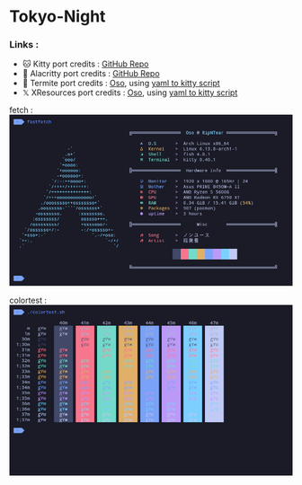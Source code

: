 # Tokyo-Night

### Links :
- 🐱 Kitty port credits : [GitHub Repo](https://github.com/davidmathers/tokyo-night-kitty-theme)
- 🚀 Alacritty port credits : [GitHub Repo](https://github.com/zatchheems/tokyo-night-alacritty-theme)
- 🐜 Termite port credits : [Oso](github.com/KernelOso), using [yaml to kitty script](https://github.com/KernelOso/yaml-to-kitty-color-converter)
- 𝕏 XResources port credits : [Oso](github.com/KernelOso), using [yaml to kitty script](https://github.com/KernelOso/yaml-to-alacrity-color-converter)


fetch : <br>
![screenshot](./assets/fetch.png)

colortest : <br>
![colortest](./assets/colortest.png)